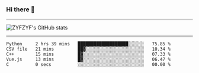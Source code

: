 ### Hi there 👋

-------

<!--

- 🔭 I’m currently working on ...
- 🌱 I’m currently learning Rust
- 👯 I’m looking to collaborate on ...
- 🤔 I’m looking for help with ...
- 💬 Ask me about ...
- 📫 How to reach me: ...
- 😄 Pronouns: ...
- ⚡ Fun fact: ...

-------
-->

![ZYFZYF's GitHub stats](https://github-readme-stats.vercel.app/api?username=ZYFZYF)


-------

<!--START_SECTION:waka-->

```text
Python     2 hrs 39 mins   ███████████████████░░░░░░   75.85 %
CSV file   21 mins         ██▓░░░░░░░░░░░░░░░░░░░░░░   10.34 %
C++        15 mins         █▓░░░░░░░░░░░░░░░░░░░░░░░   07.33 %
Vue.js     13 mins         █▓░░░░░░░░░░░░░░░░░░░░░░░   06.47 %
C          0 secs          ░░░░░░░░░░░░░░░░░░░░░░░░░   00.00 %
```

<!--END_SECTION:waka-->


